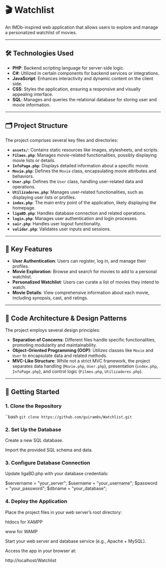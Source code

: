 # 🎬 Watchlist

An IMDb-inspired web application that allows users to explore and manage a personalized watchlist of movies.

---

## 🛠 Technologies Used

- **PHP**: Backend scripting language for server-side logic.
- **C#**: Utilized in certain components for backend services or integrations.
- **JavaScript**: Enhances interactivity and dynamic content on the client side.
- **CSS**: Styles the application, ensuring a responsive and visually appealing interface.
- **SQL**: Manages and queries the relational database for storing user and movie information.

---

## 🗂 Project Structure

The project comprises several key files and directories:

- **`assets/`**: Contains static resources like images, stylesheets, and scripts.
- **`Filmes.php`**: Manages movie-related functionalities, possibly displaying movie lists or details.
- **`InfoPage.php`**: Displays detailed information about a specific movie.
- **`Movie.php`**: Defines the `Movie` class, encapsulating movie attributes and behaviors.
- **`User.php`**: Defines the `User` class, handling user-related data and operations.
- **`Utilizadores.php`**: Manages user-related functionalities, such as displaying user lists or profiles.
- **`index.php`**: The main entry point of the application, likely displaying the homepage.
- **`ligaBD.php`**: Handles database connection and related operations.
- **`login.php`**: Manages user authentication and login processes.
- **`sair.php`**: Handles user logout functionality.
- **`validar.php`**: Validates user inputs and sessions.

---

## 🔑 Key Features

- **User Authentication**: Users can register, log in, and manage their profiles.
- **Movie Exploration**: Browse and search for movies to add to a personal watchlist.
- **Personalized Watchlist**: Users can curate a list of movies they intend to watch.
- **Movie Details**: View comprehensive information about each movie, including synopsis, cast, and ratings.

---

## 🧩 Code Architecture & Design Patterns

The project employs several design principles:

- **Separation of Concerns**: Different files handle specific functionalities, promoting modularity and maintainability.
- **Object-Oriented Programming (OOP)**: Utilizes classes like `Movie` and `User` to encapsulate data and related methods.
- **MVC-Like Structure**: While not a strict MVC framework, the project separates data handling (`Movie.php`, `User.php`), presentation (`index.php`, `InfoPage.php`), and control logic (`Filmes.php`, `Utilizadores.php`).

---

## 🚀 Getting Started

### 1. Clone the Repository

``bash
`git clone https://github.com/guiram0s/Watchlist.git`

### 2. Set Up the Database

Create a new SQL database.

Import the provided SQL schema and data.

### 3. Configure Database Connection
   
Update ligaBD.php with your database credentials:

$servername = "your_server";
$username = "your_username";
$password = "your_password";
$dbname = "your_database";

### 4. Deploy the Application

Place the project files in your web server’s root directory:

htdocs for XAMPP

www for WAMP

Start your web server and database service (e.g., Apache + MySQL).

Access the app in your browser at:

http://localhost/Watchlist
